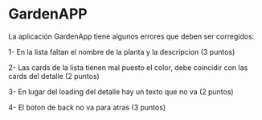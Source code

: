 # GardenAPP

La aplicación GardenApp tiene algunos errores que deben ser corregidos:

1- En la lista faltan el nombre de la planta y la descripcion (3 puntos)

2- Las cards de la lista tienen mal puesto el color, debe coincidir con las cards del detalle (2 puntos)

3- En lugar del loading del detalle hay un texto que no va (2 puntos)

4- El boton de back no va para atras (3 puntos)

